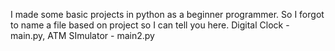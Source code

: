 I made some basic projects in python as a beginner programmer.
So I forgot to name a file based on project so I can tell you here. 
Digital Clock - main.py, 
ATM SImulator - main2.py

